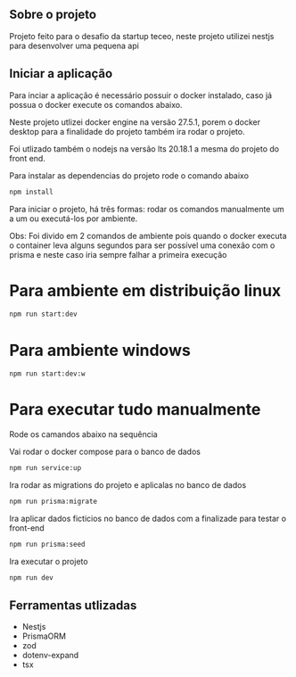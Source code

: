 ## Sobre o projeto

Projeto feito para o desafio da startup teceo, neste projeto utilizei nestjs para desenvolver uma pequena api

## Iniciar a aplicação

Para inciar a aplicação é necessário possuir o docker instalado, caso já possua o docker execute os comandos abaixo.

Neste projeto utlizei docker engine na versão 27.5.1, porem o docker desktop para a finalidade do projeto também ira rodar o projeto.

Foi utlizado também o nodejs na versão lts 20.18.1 a mesma do projeto do front end.

Para instalar as dependencias do projeto rode o comando abaixo

```sh
npm install
```

Para iniciar o projeto, há três formas: rodar os comandos manualmente um a um ou executá-los por ambiente.

Obs: Foi divido em 2 comandos de ambiente pois quando o docker executa o container leva alguns segundos para ser possível uma conexão com o prisma e neste caso iria sempre falhar a primeira execução

# Para ambiente em distribuição linux

```sh
npm run start:dev
```

# Para ambiente windows

```sh
npm run start:dev:w
```

# Para executar tudo manualmente

Rode os camandos abaixo na sequência

Vai rodar o docker compose para o banco de dados

```sh
npm run service:up
```

Ira rodar as migrations do projeto e aplicalas no banco de dados

```sh
npm run prisma:migrate
```

Ira aplicar dados ficticios no banco de dados com a finalizade para testar o front-end

```sh
npm run prisma:seed
```

Ira executar o projeto

```sh
npm run dev
```

## Ferramentas utlizadas

- Nestjs
- PrismaORM
- zod
- dotenv-expand
- tsx
